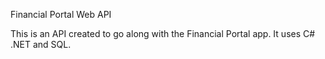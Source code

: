 
Financial Portal Web API

This is an API created to go along with the Financial Portal app. It uses C# .NET and SQL.
